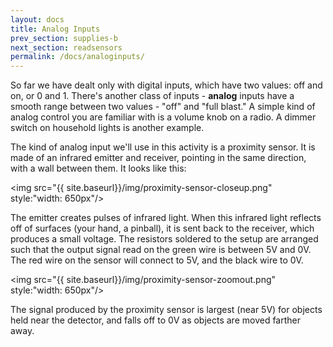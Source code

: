 ```yaml
---
layout: docs
title: Analog Inputs
prev_section: supplies-b
next_section: readsensors
permalink: /docs/analoginputs/
---
```


So far we have dealt only with digital inputs, which have two values: off and on, or 0 and 1. There's another class of inputs - **analog** inputs have a smooth range between two values - "off" and "full blast."  A simple kind of analog control you are familiar with is a volume knob on a radio. A dimmer switch on household lights is another example.

The kind of analog input we'll use in this activity is a proximity sensor. It is made of an infrared emitter and receiver, pointing in the same direction, with a wall between them. It looks like this: 

<img src="{{ site.baseurl}}/img/proximity-sensor-closeup.png" style:"width: 650px"/>


The emitter creates pulses of infrared light. When this infrared light reflects off of surfaces (your hand, a pinball), it is sent back to the receiver, which produces a small voltage. The resistors soldered to the setup are arranged such that the output signal read on the green wire is between 5V and 0V. The red wire on the sensor will connect to 5V, and the black wire to 0V.

<img src="{{ site.baseurl}}/img/proximity-sensor-zoomout.png" style:"width: 650px"/>

The signal produced by the proximity sensor is largest (near 5V) for objects held near the detector, and falls off to 0V as objects are moved farther away. 

